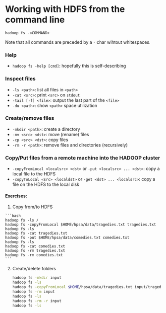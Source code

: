 # Working with HDFS from the command line

    hadoop fs -<COMMAND>

Note that all commands are preceded by a `-` char wihtout whitespaces.

### Help

+ `hadoop fs -help [cmd]`: hopefully this is self-describing

### Inspect files

+ `-ls <path>`: list all files in `<path>`
+ `-cat <src>`: print `<src>` on `stdout`
+ `-tail [-f] <file>`: output the last part of the `<file>`
+ `-du <path>`: show `<path>` space utilization

### Create/remove files

+ `-mkdir <path>`: create a directory
+ `-mv <src> <dst>`: move (rename) files
+ `-cp <src> <dst>`: copy files
+ `-rm -r <path>`: remove files and directories (recursively)

### Copy/Put files from a remote machine into the HADOOP cluster

+ `-copyFromLocal <localsrc> <dst>` or `-put <localsrc> ... <dst>`: copy a local file to the HDFS
+ `-copyToLocal <src> <localdst>` or `-get <dst> ... <localsrc>`: copy a file on the HDFS to the local disk

#### Exercises:

1.   Copy from/to HDFS

    ```bash
    hadoop fs -ls /
    hadoop fs -copyFromLocal $HOME/hpsa/data/tragedies.txt tragedies.txt
    hadoop fs -ls
    hadoop fs -cat tragedies.txt
    hadoop fs -put $HOME/hpsa/data/comedies.txt comedies.txt
    hadoop fs -ls
    hadoop fs -cat comedies.txt
    hadoop fs -rm tragedies.txt
    hadoop fs -rm comedies.txt
    ```

2. Create/delete folders

    ```bash
    hadoop fs -mkdir input
    hadoop fs -ls
    hadoop fs -copyFromLocal $HOME/hpsa/data/tragedies.txt input/tragedies.txt
    hadoop fs -rm input
    hadoop fs -ls
    hadoop fs -rm -r input
    hadoop fs -ls
    ```
